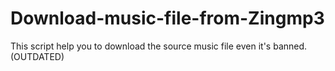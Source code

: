 # Download-music-file-from-Zingmp3
This script help you to download the source music file even it's banned.  (OUTDATED)
